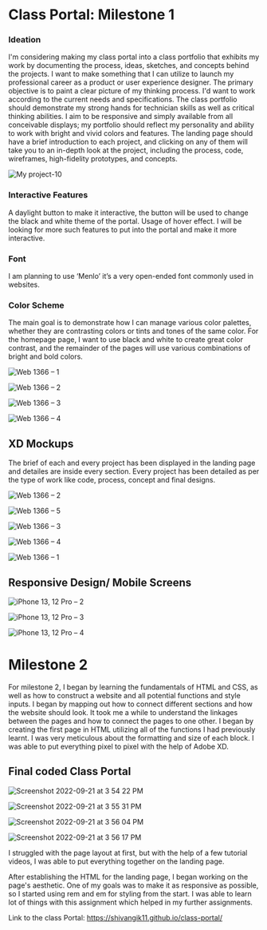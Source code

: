# Class Portal: Milestone 1


### Ideation
I'm considering making my class portal into a class portfolio that exhibits my work by documenting the process, ideas, sketches, and concepts behind the projects. I want to make something that I can utilize to launch my professional career as a product or user experience designer. The primary objective is to paint a clear picture of my thinking process. I'd want to work according to the current needs and specifications. The class portfolio should demonstrate my strong hands for technician skills as well as critical thinking abilities. 
I aim to be responsive and simply available from all conceivable displays; my portfolio should reflect my personality and ability to work with bright and vivid colors and features. 
The landing page should have a brief introduction to each project, and clicking on any of them will take you to an in-depth look at the project, including the process, code, wireframes, high-fidelity prototypes, and concepts.

![My project-10](https://user-images.githubusercontent.com/89596201/187927920-932dbd69-c187-4156-8a37-c59c6515ee7b.jpg)

### Interactive Features
A daylight button to make it interactive, the button will be used to change the black and white theme of the portal. Usage of hover effect. I will be looking for more such features to put into the portal and make it more interactive.

### Font 
I am planning to use ‘Menlo’ it’s a very open-ended font commonly used in websites.

### Color Scheme
The main goal is to demonstrate how I can manage various color palettes, whether they are contrasting colors or tints and tones of the same color. 
For the homepage page, I want to use black and white to create great color contrast, and the remainder of the pages will use various combinations of bright and bold colors.

![Web 1366 – 1](https://user-images.githubusercontent.com/89596201/187859188-32fc4773-22a8-4d18-9a4d-16f90f86d60e.png)

![Web 1366 – 2](https://user-images.githubusercontent.com/89596201/187859262-027879e6-c1c5-4679-b2f6-28511a778925.png)

![Web 1366 – 3](https://user-images.githubusercontent.com/89596201/187859277-b077ba43-8efb-4471-b8d8-a0cbe241396e.png)

![Web 1366 – 4](https://user-images.githubusercontent.com/89596201/187859287-b45376bf-2489-482c-bcdd-902e42110c1e.png)

## XD Mockups
The brief of each and every project has been displayed in the landing page and detailes are inside every section. Every project has been detailed as per the type of work like code, process, concept and final designs. 

![Web 1366 – 2](https://user-images.githubusercontent.com/89596201/188778359-b0156805-14bb-4ab8-b6b4-348a49bfbf56.png)

![Web 1366 – 5](https://user-images.githubusercontent.com/89596201/188778365-c632eea6-a647-44f0-8c2f-628a526af79e.png)

![Web 1366 – 3](https://user-images.githubusercontent.com/89596201/188778361-7abb9686-3209-4e72-8886-3ca57b9f4189.png)

![Web 1366 – 4](https://user-images.githubusercontent.com/89596201/188778363-5c670a10-6799-4c9d-a2ee-a33389aef6e3.png)

![Web 1366 – 1](https://user-images.githubusercontent.com/89596201/188778351-4bc1f55c-9019-4d35-942e-4c4f47dc2f4c.png)

## Responsive Design/ Mobile Screens

![iPhone 13, 12 Pro – 2](https://user-images.githubusercontent.com/89596201/188778578-166b162f-09bf-4013-a255-167554f73fed.png)

![iPhone 13, 12 Pro – 3](https://user-images.githubusercontent.com/89596201/188778581-b1bd06f8-2ac8-4a87-b752-03dd768042bb.png)

![iPhone 13, 12 Pro – 4](https://user-images.githubusercontent.com/89596201/188778582-142e151c-2c88-4e1f-bd81-8105afc0b7df.png)



# Milestone 2

For milestone 2, I began by learning the fundamentals of HTML and CSS, as well as how to construct a website and all potential functions and style inputs. I began by mapping out how to connect different sections and how the website should look. It took me a while to understand the linkages between the pages and how to connect the pages to one other. 
I began by creating the first page in HTML utilizing all of the functions I had previously learnt. I was very meticulous about the formatting and size of each block. I was able to put everything pixel to pixel with the help of Adobe XD.

## Final coded Class Portal

![Screenshot 2022-09-21 at 3 54 22 PM](https://user-images.githubusercontent.com/89596201/191617678-9a928827-9284-461c-a321-e61a1914cc3b.png)

![Screenshot 2022-09-21 at 3 55 31 PM](https://user-images.githubusercontent.com/89596201/191617681-d34f855b-4fbb-4897-a257-08a24720cf18.png)

![Screenshot 2022-09-21 at 3 56 04 PM](https://user-images.githubusercontent.com/89596201/191617683-c8b44b40-fada-4ae2-9876-0ec79a2368d7.png)

![Screenshot 2022-09-21 at 3 56 17 PM](https://user-images.githubusercontent.com/89596201/191617686-a3686202-fb04-49e4-bc45-28cae3876d5b.png)


I struggled with the page layout at first, but with the help of a few tutorial videos, I was able to put everything together on the landing page. 

After establishing the HTML for the landing page, I began working on the page's aesthetic. One of my goals was to make it as responsive as possible, so I started using rem and em for styling from the start. I was able to learn lot of things with this assignment which helped in my further assignments.

Link to the class Portal: https://shivangik11.github.io/class-portal/







